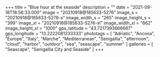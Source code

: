 +++
title = "Blue hour at the seaside"
description = ""
date = "2021-09-18T18:56:33.000"
image = "20210918@185633-5276"
image_s = "20210918@185633-5276-s"
image_width_s = "265"
image_height_s = "399"
image_xl = "20210918@185633-5276-xl"
image_width_xl = "662"
image_height_xl = "1000"
gps_latitude = "43.7217393666667"
gps_longitude = "13.2222081333333"
phototags = [ "Adriatic", "Ancona", "Europe", "Italy", "Marche", "Mediterranean", "Senigallia", "afternoon", "cloud", "harbor", "outdoor", "sea", "seascape", "summer" ]
galleries = [ "Seascape", "Senigallia City and Seaside" ]
+++
